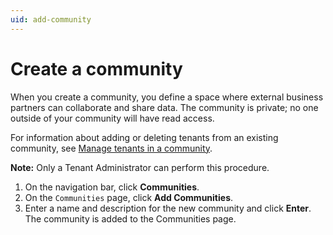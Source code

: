 ```yaml
---
uid: add-community
---
```


# Create a community

When you create a community, you define a space where external business partners can collaborate and share data. The community is private; no one outside of your community will have read access.

<!-- Include discussion of entitlements; also check in whether I need to mention community roles here -->

For information about adding or deleting tenants from an existing community, see [Manage tenants in a community](xref:managecommunity).

**Note:** Only a Tenant Administrator can perform this procedure.

1. On the navigation bar, click **Communities**.
2. On the `Communities` page, click **Add Communities**.
3. Enter a name and description for the new community and click **Enter**.<br>The community is added to the Communities page.
